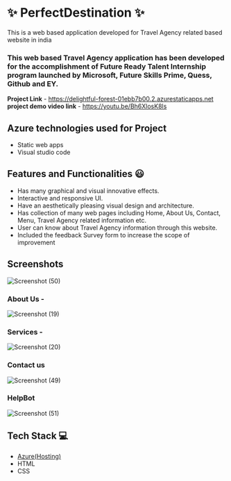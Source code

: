 # ✨ PerfectDestination  ✨

This is a web based application developed for Travel Agency related based website in india

### This web based Travel Agency application has been developed for the accomplishment of Future Ready Talent Internship program launched by Microsoft, Future Skills Prime, Quess, Github and EY.


**Project Link** - https://delightful-forest-01ebb7b00.2.azurestaticapps.net
**project demo video link** - https://youtu.be/Bh6XlosK8ls

## Azure technologies used for Project

- Static web apps
- Visual studio code 

## Features and Functionalities 😃

- Has many graphical and visual innovative effects.
- Interactive and responsive UI.
- Have an aesthetically pleasing visual design and architecture.
- Has collection of many web pages including Home, About Us, Contact, Menu, Travel Agency related information etc.
- User can know about Travel Agency information through this website.
- Included the feedback Survey form to increase the scope of improvement 

## Screenshots
![Screenshot (50)](https://user-images.githubusercontent.com/118038586/209934288-a949580e-6428-4e77-afe5-5ffbd66503a0.png)





   

### About Us -
![Screenshot (19)](https://user-images.githubusercontent.com/118038586/203481907-65f01c1f-78bc-4617-bcdf-9efb50911cea.png)



### Services -
![Screenshot (20)](https://user-images.githubusercontent.com/118038586/203481939-b03e349d-562e-4d04-93e4-c253f68b6842.png)




### Contact us 
![Screenshot (49)](https://user-images.githubusercontent.com/118038586/209934484-cac3bdc7-639e-406b-81a5-c35301931b94.png)

### HelpBot
![Screenshot (51)](https://user-images.githubusercontent.com/118038586/209934633-462711ec-8fd8-4b04-aaf9-4a836de597fd.png)



## Tech Stack 💻

- [Azure(Hosting)](https://azure.microsoft.com/en-in/features/azure-portal/)
- HTML
- CSS
